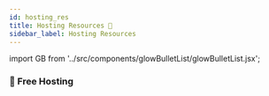 ```yaml
---
id: hosting_res
title: Hosting Resources 🚀
sidebar_label: Hosting Resources
---
```


import GB from '../src/components/glowBulletList/glowBulletList.jsx';

### 🚀 Free Hosting

<GB link="http://pages.github.com" item="Github Pages"/>
<GB link="http://netlify.com" item="Netlify"/>
<GB link="http://firebase.google.com" item="Firebase"/>
<GB link="http://aws.amazon.com" item="aws"/>
<GB link="http://netlify.com" item="netlify"/>
<GB link="http://vercel.com" item="Vercel"/>
<GB link="http://surge.sh" item="Surge.sh"/>
<GB link="http://render.com" item="Render"/>
<GB link="http://docs.gitlab.com/ee/user/project/pages" item="Gitlab Pages"/>